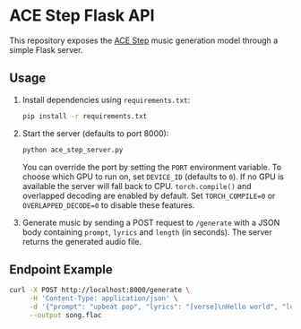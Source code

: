 # ACE Step Flask API

This repository exposes the [ACE Step](https://github.com/ace-step/ACE-Step) music generation model through a simple Flask server.

## Usage

1. Install dependencies using `requirements.txt`:

   ```bash
   pip install -r requirements.txt
   ```

2. Start the server (defaults to port 8000):

   ```bash
   python ace_step_server.py
   ```
   
   You can override the port by setting the `PORT` environment variable.
   To choose which GPU to run on, set `DEVICE_ID` (defaults to `0`). If no GPU is
   available the server will fall back to CPU.
   `torch.compile()` and overlapped decoding are enabled by default. Set
   `TORCH_COMPILE=0` or `OVERLAPPED_DECODE=0` to disable these features.

3. Generate music by sending a POST request to `/generate` with a JSON body containing `prompt`, `lyrics` and `length` (in seconds). The server returns the generated audio file.

## Endpoint Example

```bash
curl -X POST http://localhost:8000/generate \
     -H 'Content-Type: application/json' \
     -d '{"prompt": "upbeat pop", "lyrics": "[verse]\nHello world", "length": 5}' \
     --output song.flac
```
